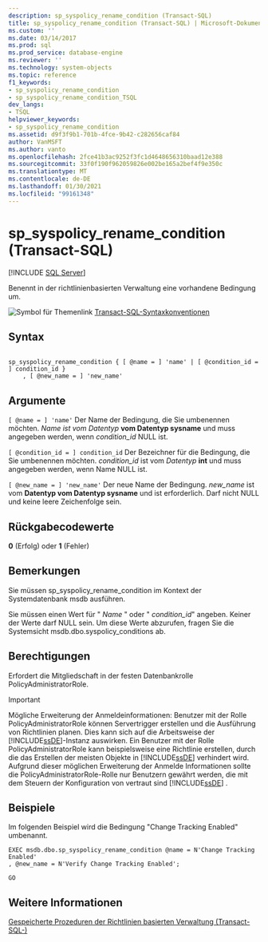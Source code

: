 ```yaml
---
description: sp_syspolicy_rename_condition (Transact-SQL)
title: sp_syspolicy_rename_condition (Transact-SQL) | Microsoft-Dokumentation
ms.custom: ''
ms.date: 03/14/2017
ms.prod: sql
ms.prod_service: database-engine
ms.reviewer: ''
ms.technology: system-objects
ms.topic: reference
f1_keywords:
- sp_syspolicy_rename_condition
- sp_syspolicy_rename_condition_TSQL
dev_langs:
- TSQL
helpviewer_keywords:
- sp_syspolicy_rename_condition
ms.assetid: d9f3f9b1-701b-4fce-9b42-c282656caf84
author: VanMSFT
ms.author: vanto
ms.openlocfilehash: 2fce41b3ac9252f3fc1d4648656310baad12e388
ms.sourcegitcommit: 33f0f190f962059826e002be165a2bef4f9e350c
ms.translationtype: MT
ms.contentlocale: de-DE
ms.lasthandoff: 01/30/2021
ms.locfileid: "99161348"
---
```

# <a name="sp_syspolicy_rename_condition-transact-sql"></a>sp_syspolicy_rename_condition (Transact-SQL)
[!INCLUDE [SQL Server](../../includes/applies-to-version/sqlserver.md)]

  Benennt in der richtlinienbasierten Verwaltung eine vorhandene Bedingung um.  
  
 ![Symbol für Themenlink](../../database-engine/configure-windows/media/topic-link.gif "Symbol für Themenlink") [Transact-SQL-Syntaxkonventionen](../../t-sql/language-elements/transact-sql-syntax-conventions-transact-sql.md)  
  
## <a name="syntax"></a>Syntax  
  
```  
  
sp_syspolicy_rename_condition { [ @name = ] 'name' | [ @condition_id = ] condition_id }  
    , [ @new_name = ] 'new_name'  
```  
  
## <a name="arguments"></a>Argumente  
`[ @name = ] 'name'` Der Name der Bedingung, die Sie umbenennen möchten. *Name ist vom Datentyp* **vom Datentyp sysname** und muss angegeben werden, wenn *condition_id* NULL ist.  
  
`[ @condition_id = ] condition_id` Der Bezeichner für die Bedingung, die Sie umbenennen möchten. *condition_id* ist vom *Datentyp* **int** und muss angegeben werden, wenn Name NULL ist.  
  
`[ @new_name = ] 'new_name'` Der neue Name der Bedingung. *new_name* ist vom **Datentyp vom Datentyp sysname** und ist erforderlich. Darf nicht NULL und keine leere Zeichenfolge sein.  
  
## <a name="return-code-values"></a>Rückgabecodewerte  
 **0** (Erfolg) oder **1** (Fehler)  
  
## <a name="remarks"></a>Bemerkungen  
 Sie müssen sp_syspolicy_rename_condition im Kontext der Systemdatenbank msdb ausführen.  
  
 Sie müssen einen Wert für " *Name* " oder " *condition_id*" angeben. Keiner der Werte darf NULL sein. Um diese Werte abzurufen, fragen Sie die Systemsicht msdb.dbo.syspolicy_conditions ab.  
  
## <a name="permissions"></a>Berechtigungen  
 Erfordert die Mitgliedschaft in der festen Datenbankrolle PolicyAdministratorRole.  
  
> [!IMPORTANT]  
>  Mögliche Erweiterung der Anmeldeinformationen: Benutzer mit der Rolle PolicyAdministratorRole können Servertrigger erstellen und die Ausführung von Richtlinien planen. Dies kann sich auf die Arbeitsweise der [!INCLUDE[ssDE](../../includes/ssde-md.md)]-Instanz auswirken. Ein Benutzer mit der Rolle PolicyAdministratorRole kann beispielsweise eine Richtlinie erstellen, durch die das Erstellen der meisten Objekte in [!INCLUDE[ssDE](../../includes/ssde-md.md)] verhindert wird. Aufgrund dieser möglichen Erweiterung der Anmelde Informationen sollte die PolicyAdministratorRole-Rolle nur Benutzern gewährt werden, die mit dem Steuern der Konfiguration von vertraut sind [!INCLUDE[ssDE](../../includes/ssde-md.md)] .  
  
## <a name="examples"></a>Beispiele  
 Im folgenden Beispiel wird die Bedingung "Change Tracking Enabled" umbenannt.  
  
```  
EXEC msdb.dbo.sp_syspolicy_rename_condition @name = N'Change Tracking Enabled'  
, @new_name = N'Verify Change Tracking Enabled';  
  
GO  
```  
  
## <a name="see-also"></a>Weitere Informationen  
 [Gespeicherte Prozeduren der Richtlinien basierten Verwaltung &#40;Transact-SQL-&#41;](../../relational-databases/system-stored-procedures/policy-based-management-stored-procedures-transact-sql.md)  
  
  
